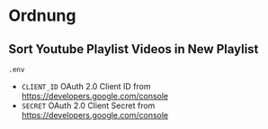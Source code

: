 # Ordnung
## Sort Youtube Playlist Videos in New Playlist

`.env`
* `CLIENT_ID` OAuth 2.0 Client ID from https://developers.google.com/console
* `SECRET` OAuth 2.0 Client Secret from https://developers.google.com/console
